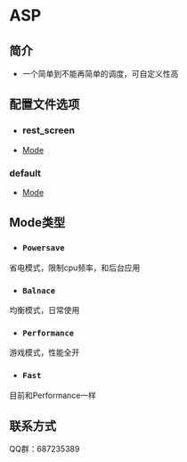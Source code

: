 # **ASP**
## 简介
- 一个简单到不能再简单的调度，可自定义性高
## 配置文件选项
- ### **rest_screen**
- [Mode](#Mode类型)
 ### **default**
- [Mode](#Mode类型)
## Mode类型
- ### `Powersave`
省电模式，限制cpu频率，和后台应用
- ### `Balnace`
均衡模式，日常使用
- ### `Performance`
游戏模式，性能全开
- ### `Fast`
目前和Performance一样
## 联系方式
QQ群：687235389